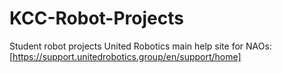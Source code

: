 # KCC-Robot-Projects
Student robot projects
United Robotics main help site for NAOs: [https://support.unitedrobotics.group/en/support/home]
